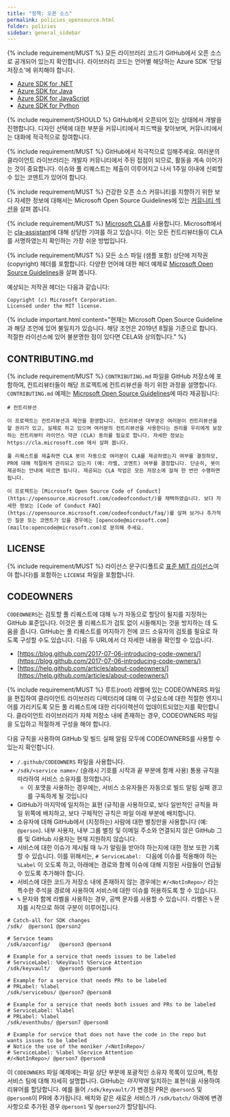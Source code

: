 ```yaml
---
title: "정책: 오픈 소스"
permalink: policies_opensource.html
folder: policies
sidebar: general_sidebar
---
```


{% include requirement/MUST %} 모든 라이브러리 코드가 GitHub에서 오픈 소스로 공개되어 있는지 확인합니다. 라이브러리 코드는 언어별 해당하는 Azure SDK '단일 저장소'에 위치해야 합니다.

* [Azure SDK for .NET](https://github.com/Azure/azure-sdk-for-net)
* [Azure SDK for Java](https://github.com/Azure/azure-sdk-for-java)
* [Azure SDK for JavaScript](https://github.com/Azure/azure-sdk-for-js)
* [Azure SDK for Python](https://github.com/Azure/azure-sdk-for-python)

{% include requirement/SHOULD %} GitHub에서 오픈되어 있는 상태에서 개발을 진행합니다. 디자인 선택에 대한 부분을 커뮤니티에서 피드백을 찾아보며, 커뮤니티에서는 대화에 적극적으로 참여합니다.

{% include requirement/MUST %} GitHub에서 적극적으로 임해주세요. 여러분의 클라이언트 라이브러리는 개발자 커뮤니티에서 주된 접점이 되므로, 활동을 계속 이어가는 것이 중요합니다. 이슈와 풀 리퀘스트는 제출이 이루어지고 나서 1주일 이내에 신뢰할 수 있는 코멘트가 있어야 합니다.

{% include requirement/MUST %} 건강한 오픈 소스 커뮤니티를 지향하기 위한 보다 자세한 정보에 대해서는 Microsoft Open Source Guidelines에 있는 [커뮤니티 섹션](https://docs.opensource.microsoft.com/releasing/foster-your-community.html)을 살펴 봅니다.

{% include requirement/MUST %} [Microsoft CLA](https://cla.opensource.microsoft.com/)를 사용합니다. Microsoft에서는 [cla-assistant](https://cla-assistant.io/)에 대해 상당한 기여를 하고 있습니다. 이는 모든 컨트리뷰터들이 CLA를 서명하였는지 확인하는 가장 쉬운 방법입니다.

{% include requirement/MUST %} 모든 소스 파일 (샘플 포함) 상단에 저작권(copyright) 헤더를 포함합니다. 다양한 언어에 대한 헤더 예제로 [Microsoft Open Source Guidelines](https://docs.opensource.microsoft.com/releasing/copyright-headers.html)을 살펴 봅니다.

예상되는 저작권 헤더는 다음과 같습니다:

```fundamental
Copyright (c) Microsoft Corporation.
Licensed under the MIT license.
```

{% include important.html content="현재는 Microsoft Open Source Guideline과 해당 조언에 있어 불일치가 있습니다. 해당 조언은 2019년 8월을 기준으로 합니다. 적절한 라이선스에 있어 불분명한 점이 있다면 CELA와 상의합니다." %}

## CONTRIBUTING.md

{% include requirement/MUST %} `CONTRIBUTING.md` 파일을 GitHub 저장소에 포함하여, 컨트리뷰터들이 해당 프로젝트에 컨트리뷰션을 하기 위한 과정을 설명합니다. `CONTRIBUTING.md` 예제는 [Microsoft Open Source Guidelines](https://docs.opensource.microsoft.com/releasing/overview.html)에 따라 제공됩니다:

```
# 컨트리뷰션

이 프로젝트는 컨트리뷰션과 제안을 환영합니다. 컨트리뷰션 대부분은 여러분이 컨트리뷰션을 할 권리가 있고, 실제로 하고 있으며 여러분의 컨트리뷰션을 사용한다는 권리를 우리에게 보장하는 컨트리뷰터 라이언스 약관 (CLA) 동의를 필요로 합니다. 자세한 정보는 https://cla.microsoft.com 에서 살펴 봅니다.

풀 리퀘스트를 제출하면 CLA 봇이 자동으로 여러분이 CLA를 제공하였는지 여부를 결정하모, PR에 대해 적절하게 관리되고 있는지 (예: 라벨, 코멘트) 여부를 결정합니다. 단순히, 봇이 제공하는 안내에 따르면 됩니다. 제공되는 CLA 작업은 모든 저장소에 걸쳐 한 번만 수행하면 됩니다.

이 프로젝트는 [Microsoft Open Source Code of Conduct](https://opensource.microsoft.com/codeofconduct/)를 채택하였습니다. 보다 자세한 정보는 [Code of Conduct FAQ](https://opensource.microsoft.com/codeofconduct/faq/)를 살펴 보거나 추가적인 질문 또는 코멘트가 있을 경우에는 [opencode@microsoft.com](mailto:opencode@microsoft.com)로 문의해 주세요.
```

## LICENSE

{% include requirement/MUST %} 라이선스 문구(디폴트로 [표준 MIT 라이선스](https://docs.opensource.microsoft.com/releasing/overview.html#license-files)여야 합니다)를 포함하는 `LICENSE` 파일을 포함합니다.

## CODEOWNERS

`CODEOWNERS`는 검토할 풀 리퀘스트에 대해 누가 자동으로 할당이 될지를 지정하는 GitHub 표준입니다. 이것은 풀 리퀘스트가 검토 없이 시들해지는 것을 방지하는 데 도움을 줍니다. GitHub는 풀 리퀘스트를 머지하기 전에 코드 소유자의 검토를 필요로 하도록 구성할 수도 있습니다. 다음 두 URL에서 더 자세한 내용을 확인할 수 있습니다.

- [https://blog.github.com/2017-07-06-introducing-code-owners/](https://blog.github.com/2017-07-06-introducing-code-owners/)
- [https://help.github.com/articles/about-codeowners/](https://help.github.com/articles/about-codeowners/)

{% include requirement/MUST %} 루트(root) 레벨에 있는 CODEOWNERS 파일을 편집하여 클라이언트 라이브러리 디렉터리에 대해 이 구성요소에 대한 적절한 엔지니어를 가리키도록 모든 풀 리퀘스트에 대한 리다이렉션이 업데이트되었는지를 확인합니다. 클라이언트 라이브러리가 자체 저장소 내에 존재하는 경우, CODEOWNERS 파일을 도입하고 적절하게 구성을 해야 합니다.

다음 규칙을 사용하여 GitHub 및 빌드 실패 알림 모두에 CODEOWNERS를 사용할 수 있는지 확인합니다.

* `/.github/CODEOWNERS` 파일을 사용합니다.
* `/sdk/<service name>/` (슬래시 기호를 시작과 끝 부분에 함께 사용) 통용 규칙을 따라하여 서비스 소유자를 정의합니다.
  * 이 포맷을 사용하는 경우에는, 서비스 소유자들은 자동으로 빌드 알림 실패 경고를 구독하게 될 것입니다
* GitHub가 마지막에 일치하는 표현 (규칙)을 사용하므로, 보다 일반적인 규칙을 파일 위쪽에 배치하고, 보다 구체적인 규칙은 파일 아래 부분에 배치합니다.
* 소유자에 대해 GitHub에서 (지정하는) 사람에 대한 별칭만을 사용합니다 (예: `@person`). 내부 사용자, 내부 그룹 별칭 및 이메일 주소와 연결되지 않은 GitHub 그룹 및 GitHub 사용자는 현재 지원하지 않습니다.
* 서비스에 대한 이슈가 제시될 때 누가 알림을 받아야 하는지에 대한 정보 또한 기록할 수 있습니다. 이를 위해서는, `# ServiceLabel: ` 다음에 이슈를 적용해야 하는 `%Label` 이 오도록 하고, 아래에는 경로와 함께 이슈에 대해 지정된 사람들이 언급될 수 있도록 추가해야 합니다.
* 서비스에 대한 코드가 저장소 내에 존재하지 않는 경우에는 `#/<NotInRepo>/` 라는 특수한 주석을 경로에 사용하여 서비스에 대한 이슈를 허용하도록 할 수 있습니다.
* `%` 문자와 함께 라벨을 사용하는 경우, 공백 문자를 사용할 수 있습니다. 라벨은 `%` 문자를 시작으로 하여 구분이 이루어집니다.

```gitignore
# Catch-all for SDK changes
/sdk/  @person1 @person2

# Service teams
/sdk/azconfig/   @person3 @person4

# Example for a service that needs issues to be labeled
# ServiceLabel: %KeyVault %Service Attention
/sdk/keyvault/   @person5 @person6

# Example for a service that needs PRs to be labeled
# PRLabel: %label
/sdk/servicebus/ @person7 @person8

# Example for a service that needs both issues and PRs to be labeled
# ServiceLabel: %label
# PRLabel: %label
/sdk/eventhubs/ @person7 @person8

# Example for service that does not have the code in the repo but wants issues to be labeled
# Notice the use of the moniker /<NotInRepo>/
# ServiceLabel: %label %Service Attention
#/<NotInRepo>/ @person7 @person8

```

이 `CODEOWNERS` 파일 예제에는 파일 상단 부분에 포괄적인 소유자 목록이 있으며, 특정 서비스 팀에 대해 자세히 설명합니다. GitHub는 *마지막에* 일치하는 표현식을 사용하여 리뷰어를 할당합니다. 예를 들어 `/sdk/keyvault/`가 변경된 PR은 `@person5` 및 `@person6`이 PR에 추가됩니다. 배치와 같은 새로운 서비스가 `/sdk/batch/` 아래에 변경 사항으로 추가된 경우 `@person1` 및 `@person2`가 할당됩니다.
